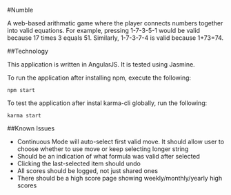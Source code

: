 #Numble

A web-based arithmatic game where the player connects numbers together into valid equations. For example, pressing 1-7-3-5-1 would be valid because 17 times 3 equals 51. Similarly, 1-7-3-7-4 is valid because 1+73=74.

##Technology

This application is written in AngularJS. It is tested using Jasmine.

To run the application after installing npm, execute the following:

```
npm start
```

To test the application after instal karma-cli globally, run the following:

```
karma start
```


##Known Issues

* Continuous Mode will auto-select first valid move. It should allow user to choose whether to use move or keep selecting longer string
* Should be an indication of what formula was valid after selected
* Clicking the last-selected item should undo
* All scores should be logged, not just shared ones
* There should be a high score page showing weekly/monthly/yearly high scores
